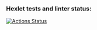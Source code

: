 ### Hexlet tests and linter status:
[![Actions Status](https://github.com/mari-ship-it/java-project-72/actions/workflows/hexlet-check.yml/badge.svg)](https://github.com/mari-ship-it/java-project-72/actions)